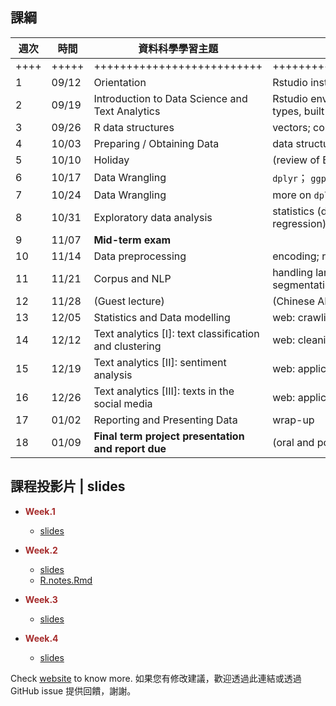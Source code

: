 ## 課綱



週次 | 時間   | 資料科學學習主題  | 實習課與程式學習進度
-----| ------ | ----------------- | -----------------------
++++  | +++++  | ++++++++++++++++++++++++++ |++++++++++++++++++++++++++++++++++++++++++
1    | 09/12  | Orientation   | Rstudio installation, Markdown, Datacamp custom track
2    | 09/19  | Introduction to Data Science and Text Analytics | Rstudio environment and basics of R: variables, data types, built-in plot; 
3    | 09/26  | R data structures| vectors; conditionals
4    | 10/03  | Preparing / Obtaining Data | data structures; I/O, looping
5    | 10/10	| Holiday | (review of Base R using `DataCamp custom track`)
6    | 10/17	| Data Wrangling | `dplyr`； `ggplot2` 
7    | 10/24  | Data Wrangling | more on `dplyr`; tidying data
8    | 10/31	| Exploratory data analysis | statistics (descriptive, hypothesis testing, linear regression); string manipulation; 
9    | 11/07	| **Mid-term exam** 	 | 
10   | 11/14	| Data preprocessing | encoding; regular expression
11 	 | 11/21	| Corpus and NLP       |  handling large textual data; Chinese word segmentation/POS
12 	 | 11/28	| (Guest lecture)      |  (Chinese AI-NLP forum)        
13 	 | 12/05	| Statistics and Data modelling       |  web: crawling
14 	 | 12/12	| Text analytics [I]: text classification and clustering  | web: cleaning and preprocessing
15 	 | 12/19	| Text analytics [II]: sentiment analysis	 | web: applications
16 	 | 12/26	| Text analytics [III]: texts in the social media|  web: applications
17 	 | 01/02	| Reporting and Presenting Data   | wrap-up
18 	 | 01/09	| **Final term project presentation and report due**	             | (oral and poster presentation)





## 課程投影片 | slides

- <span style="color:brown; font-weight:bold"> Week.1 </span>
    - [slides](01/index.html)

- <span style="color:brown; font-weight:bold"> Week.2 </span>
    - [slides](02/index.html)
    - [R.notes.Rmd](02/week2_note.Rmd)

- <span style="color:brown; font-weight:bold"> Week.3 </span>
    - [slides](03/index.html)


- <span style="color:brown; font-weight:bold"> Week.4 </span>
    - [slides](04/index.html)




<!--

- [投影片網址](https://rlads2019.github.io/lecture/)


## 助教講義、習題與作業

- [評分標準](http://lope.linguistics.ntu.edu.tw/courses/data_science/grading_policy2016.html)
- [實習課網址](https://rlads2019.github.io/lab/)



## 課程教材 | lecture materials

在課程投影片中講解基本概念，如果有興趣了解進階內容，可參考以下線上教材

- [語言分析與資料科學](https://www.gitbook.com/book/loperntu/ladsbook/details) 
- [開放語料庫：製程與分析](https://www.gitbook.com/book/loperntu/copens/details)


## 課程相關活動
- [NTU COOL]()
- [DataCamp]()
- [臉書社團](https://www.facebook.com/groups/652099794893097/)


## 課程精神
1. 自主學習
2. 跨學門協作


## 作業分數分佈圖


## 小組作業觀摩


## Capstone projects

- [分組名單]()
- [pttR 與總統大選]()

-->


Check [website](https://rlads2019.github.io/) to know more.
如果您有修改建議，歡迎透過此連結或透過 GitHub issue 提供回饋，謝謝。

